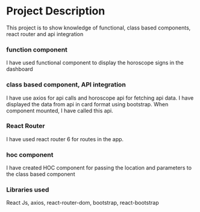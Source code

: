 # Project Description
This project is to show knowledge of functional, class based components, react router and api integration

### function component
I have used functional component to display the horoscope signs in the dashboard

### class based component, API integration
I have use axios for api calls and horoscope api for fetching api data. 
I have displayed the data from api in card format using bootstrap.
When component mounted, I have called this api.

### React Router
I have used react router 6 for routes in the app.

### hoc component
I have created HOC component for passing the location and parameters to the class based component

### Libraries used
React Js, axios, react-router-dom, bootstrap, react-bootstrap














